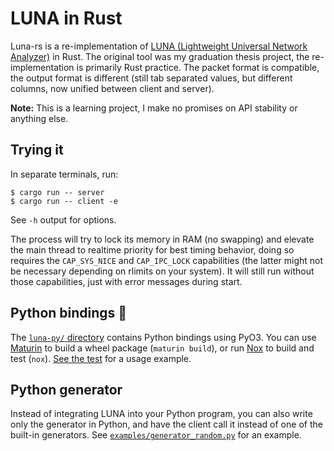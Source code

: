 # LUNA in Rust

Luna-rs is a re-implementation of [LUNA (Lightweight Universal Network
Analyzer)](https://github.com/airtower-luna/luna) in Rust. The
original tool was my graduation thesis project, the re-implementation
is primarily Rust practice. The packet format is compatible, the
output format is different (still tab separated values, but different
columns, now unified between client and server).

**Note:** This is a learning project, I make no promises on API
stability or anything else.

## Trying it

In separate terminals, run:

```
$ cargo run -- server
$ cargo run -- client -e
```

See `-h` output for options.

The process will try to lock its memory in RAM (no swapping) and
elevate the main thread to realtime priority for best timing behavior,
doing so requires the `CAP_SYS_NICE` and `CAP_IPC_LOCK` capabilities
(the latter might not be necessary depending on rlimits on your
system). It will still run without those capabilities, just with error
messages during start.

## Python bindings :snake:

The [`luna-py/` directory](./luna-py/) contains Python bindings using
PyO3. You can use [Maturin](https://www.maturin.rs/) to build a wheel
package (`maturin build`), or run
[Nox](https://nox.thea.codes/en/stable/) to build and test
(`nox`). [See the test](./luna-py/test_luna.py) for a usage example.

## Python generator

Instead of integrating LUNA into your Python program, you can also
write only the generator in Python, and have the client call it
instead of one of the built-in generators. See
[`examples/generator_random.py`](./examples/generator_random.py) for
an example.
